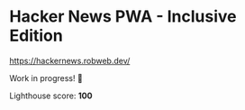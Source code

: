 # Hacker News PWA - Inclusive Edition

https://hackernews.robweb.dev/

Work in progress! :construction:

Lighthouse score: **100**
